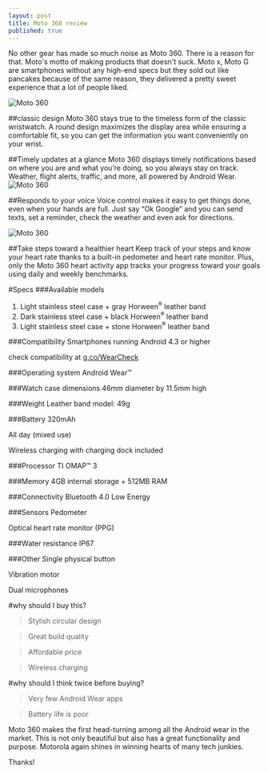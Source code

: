 ```yaml
---
layout: post
title: Moto 360 review
published: true
---
```


No other gear has made so much noise as Moto 360. There is a reason for that. Moto's motto of making products that doesn't suck. Moto x, Moto G are smartphones without any high-end specs  but they sold out like pancakes because of the same reason, they delivered a pretty sweet experience that a lot of people liked. 

![Moto 360](https://lh5.googleusercontent.com/-P0S3kulDS2I/VDaRP_SQJAI/AAAAAAAAAEc/KPp6Zeve4dg/w1010-h581-no/moto-360-3.jpg)

##classic design
Moto 360 stays true to the timeless form of the classic wristwatch. A round design maximizes the display area while ensuring a comfortable fit, so you can get the information you want conveniently on your wrist.

##Timely updates at a glance
Moto 360 displays timely notifications based on where you are and what you’re doing, so you always stay on track. Weather, flight alerts, traffic, and more, all powered by Android Wear.
![Moto 360](https://lh6.googleusercontent.com/-oeA9Y3b1pN0/VDaRQAUA1gI/AAAAAAAAAEg/zB_8tJ6bFBU/w820-h420-no/Moto-360_Map-820x420.jpg)

##Responds to your voice
Voice control makes it easy to get things done, even when your hands are full. Just say “Ok Google” and you can send texts, set a reminder, check the weather and even ask for directions.

![Moto 360](https://lh5.googleusercontent.com/-N5EDVyp8cI8/VDaRP8oETsI/AAAAAAAAAEY/YjuMqEl0rK0/w1042-h588-no/Moto-360-7.jpg)

##Take steps toward a healthier heart
Keep track of your steps and know your heart rate thanks to a built-in pedometer and heart rate monitor. Plus, only the Moto 360 heart activity app tracks your progress toward your goals using daily and weekly benchmarks.


#Specs
###Available models
1. Light stainless steel case + gray Horween<sup>®</sup> leather band
2. Dark stainless steel case + black Horween<sup>®</sup> leather band
3. Light stainless steel case + stone Horween<sup>®</sup> leather band

###Compatibility
Smartphones running Android 4.3 or higher

check compatibility at [g.co/WearCheck](http://www.android.com/wear/check/)

###Operating system
Android Wear™

###Watch case dimensions
46mm diameter by 11.5mm high

###Weight
Leather band model: 49g

###Battery 
320mAh

All day (mixed use)

Wireless charging with charging dock included


###Processor
TI OMAP™ 3

###Memory
4GB internal storage + 512MB RAM

###Connectivity
Bluetooth 4.0 Low Energy

###Sensors
Pedometer

Optical heart rate monitor (PPG)

###Water resistance
IP67

###Other
Single physical button

Vibration motor

Dual microphones

#why should I buy this?
>Stylish circular design

>Great build quality

>Affordable price

>Wireless charging

#why should I think twice before buying?
>Very few Android Wear apps

>Battery life is poor


Moto 360 makes the first head-turning among all the Android wear in the market. This is not only beautiful but also has a great functionality and purpose. Motorola again shines in winning hearts of many tech junkies.


Thanks!
